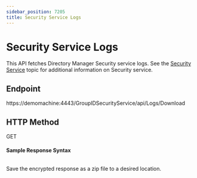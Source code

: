 ```yaml
---
sidebar_position: 7205
title: Security Service Logs
---
```


# Security Service Logs

This API fetches Directory Manager Security service logs. See the [Security Service](../../AdminCenter/Service/SecurityService/Overview "Security Service") topic for additional information on Security service.

## Endpoint

https://demomachine:4443/GroupIDSecurityService/api/Logs/Download

## HTTP Method

GET

#### Sample Response Syntax

```

```
Save the encrypted response as a zip file to a desired location.